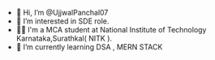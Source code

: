 - 👋 Hi, I’m @UjjwalPanchal07
- 👀 I’m interested in SDE role.
- 👨‍💻 I'm a MCA student at National Institute of Technology Karnataka,Surathkal( NITK ).
- 🌱 I’m currently learning DSA , MERN STACK


<!---
UjjwalPanchal07/UjjwalPanchal07 is a ✨ special ✨ repository because its `README.md` (this file) appears on your GitHub profile.
You can click the Preview link to take a look at your changes.
--->
